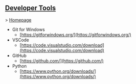 ## <span style="text-decoration:underline">Developer Tools</span>

\> [Homepage](../README.md)

-   Git for Windows
    -   [https://gitforwindows.org/](https://gitforwindows.org/)
-   VSCode
    -   [https://code.visualstudio.com/download](https://code.visualstudio.com/download)
-   GitHub
    -   [https://github.com/](https://github.com/)
-   Python
    -   [https://www.python.org/downloads/](https://www.python.org/downloads/)
